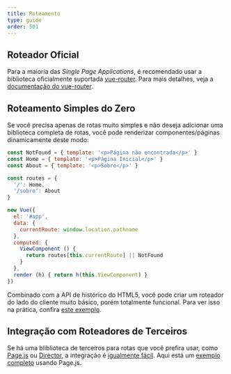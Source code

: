 ```yaml
---
title: Roteamento
type: guide
order: 501
---
```


## Roteador Oficial

Para a maioria das _Single Page Applications_, é recomendado usar a biblioteca oficialmente suportada [vue-router](https://github.com/vuejs/vue-router). Para mais detalhes, veja a [documentação do vue-router](https://router.vuejs.org/).

## Roteamento Simples do Zero

Se você precisa apenas de rotas muito simples e não deseja adicionar uma biblioteca completa de rotas, você pode renderizar componentes/páginas dinamicamente deste modo:

``` js
const NotFound = { template: '<p>Página não encontrada</p>' }
const Home = { template: '<p>Página Inicial</p>' }
const About = { template: '<p>Sobre</p>' }

const routes = {
  '/': Home,
  '/sobre': About
}

new Vue({
  el: '#app',
  data: {
    currentRoute: window.location.pathname
  },
  computed: {
    ViewComponent () {
      return routes[this.currentRoute] || NotFound
    }
  },
  render (h) { return h(this.ViewComponent) }
})
```

Combinado com a API de histórico do HTML5, você pode criar um roteador do lado do cliente muito básico, porém totalmente funcional. Para ver isso na prática, confira [este exemplo](https://github.com/chrisvfritz/vue-2.0-simple-routing-example).

## Integração com Roteadores de Terceiros

Se há uma bliblioteca de terceiros para rotas que você prefira usar, como [Page.js](https://github.com/visionmedia/page.js) ou [Director](https://github.com/flatiron/director), a integração é [igualmente fácil](https://github.com/chrisvfritz/vue-2.0-simple-routing-example/compare/master...pagejs). Aqui está um [exemplo completo](https://github.com/chrisvfritz/vue-2.0-simple-routing-example/tree/pagejs) usando Page.js.
